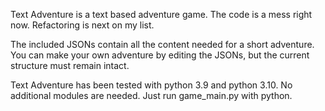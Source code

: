 Text Adventure is a text based adventure game. The code is a mess right now. Refactoring is next on my list. 

The included JSONs contain all the content needed for a short adventure. You can make your own adventure by editing the JSONs, but the current structure must remain intact.

Text Adventure has been tested with python 3.9 and python 3.10. No additional modules are needed. Just run game_main.py with python.
